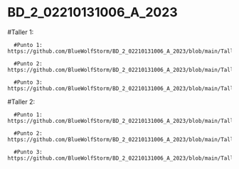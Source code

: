 # BD_2_02210131006_A_2023






#Taller 1:

      #Punto 1: https://github.com/BlueWolfStorm/BD_2_02210131006_A_2023/blob/main/Taller%201/punto1/Taller1.jpeg
      
      #Punto 2: https://github.com/BlueWolfStorm/BD_2_02210131006_A_2023/blob/main/Taller%201/punto2/Taller2.png
      
      #Punto 3: https://github.com/BlueWolfStorm/BD_2_02210131006_A_2023/blob/main/Taller%201/punto3/Taller3.png


#Taller 2:

      #Punto 1: https://github.com/BlueWolfStorm/BD_2_02210131006_A_2023/blob/main/Taller%202/Punto%201/1.pdf
      
      #Punto 2: https://github.com/BlueWolfStorm/BD_2_02210131006_A_2023/blob/main/Taller%202/Punto%202/2.pdf
      
      #Punto 3: https://github.com/BlueWolfStorm/BD_2_02210131006_A_2023/blob/main/Taller%202/Punto%203/3.pdf
      
